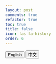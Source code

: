 ```yaml
---
layout: post
comments: true
refactor: true
toc: true
title: false
icon: fas fa-history
order: 6
---
```


<nav>
  <button data-lang="en">English</button>
  <button data-lang="zh">中文</button>
</nav>

<div id="content-area">
  <div id="en-content" style="display: none;">
    {% capture en_content %}
      {% include changelog/changelog_en.md %}
    {% endcapture %}
    {{ en_content | markdownify }}
  </div>

  <div id="zh-content" style="display: none;">
    {% capture zh_content %}
      {% include changelog/changelog_zh.md %}
    {% endcapture %}
    {{ zh_content | markdownify }}
  </div>
</div>
